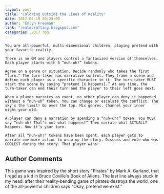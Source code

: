 ```yaml
---
layout: post
title: "Coloring Outside the Lines of Reality"
date: 2017-04-19 20:23:09
author: "Emlyn Freeman"
link: "realmcrafting.blogspot.com"
categories: 2017 rpg
---
```

```
You are all-powerful, multi-dimensional children, playing pretend with your favorite reality.

There is no GM and players control a fantasized version of themselves. Each player starts with 3 “nuh-uh!” tokens. 

Agree on a genre or situation. Decide randomly who takes the first “turn.” The turn-taker has narrative control. They frame a scene and define each player as a specific character in it. The turn-taker MUST start the scene by saying “pretend [X happens].” At any time, the turn-taker can end their turn and the player to their left goes next.

When a player narrates an event, no other player can deny it happened without a “nuh-uh” token. You can change or escalate the conflict. The sky’s the limit! Go over the top. Mix genres. Channel your inner eight-year-old.

A player can deny a narration by spending a “nuh-uh!” token. You MUST say “nuh-uh! That’s not what happens!” Then narrate what ACTUALLY happens. Now it’s your turn.

After all “nuh-uh!” tokens have been spent, each player gets to narrate one more action to wrap up the story. Discuss and vote who was COOLEST during the story. That player wins!
```
## Author Comments 

This game was inspired by the short story "Pirates" by Mark A. Garland, that I read as a kid in Bruce Coville's Book of Aliens. The last line always stuck in my head: after their reality-bending game of pirates destroys the world, one of the all-powerful children says "Okay, pretend we exist."
